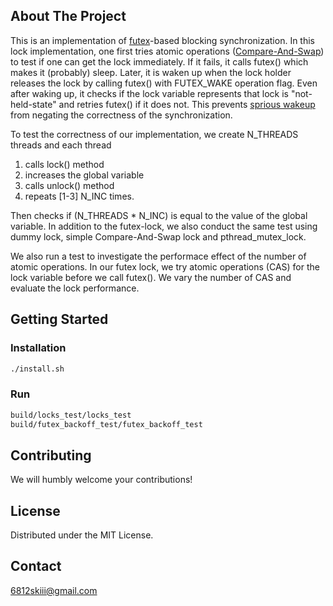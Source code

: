 
<!-- ABOUT THE PROJECT -->
## About The Project

This is an implementation of [futex](https://man7.org/linux/man-pages/man2/futex.2.html)-based blocking synchronization. In this lock implementation, one first tries
atomic operations ([Compare-And-Swap](https://en.wikipedia.org/wiki/Compare-and-swap)) to test if one can get the lock immediately. If it fails, it calls futex() which makes it (probably) sleep. Later, it is waken up when
the lock holder releases the lock by calling futex() with FUTEX_WAKE operation flag. Even after waking up, it checks if the lock variable represents that lock is "not-held-state" and 
retries futex() if it does not. This prevents [sprious wakeup](https://en.wikipedia.org/wiki/Spurious_wakeup) from negating the correctness of the synchronization.

To test the correctness of our implementation, we create N_THREADS threads and each thread 

1. calls lock() method
2. increases the global variable 
3. calls unlock() method
4. repeats \[1-3\] N_INC times.

Then checks if (N_THREADS * N_INC) is equal to the value of the global variable.
In addition to the futex-lock, we also conduct the same test using dummy lock, simple Compare-And-Swap lock and pthread_mutex_lock.

We also run a test to investigate the performace effect of the number of atomic operations. In our futex lock, we try atomic operations (CAS) for the lock variable before we call futex(). We vary the number of CAS and evaluate the lock performance.


## Getting Started
### Installation
```sh
./install.sh
```
### Run
```sh
build/locks_test/locks_test
build/futex_backoff_test/futex_backoff_test
```

<!-- CONTRIBUTING -->
## Contributing

We will humbly welcome your contributions!




## License

Distributed under the MIT License.



<!-- CONTACT -->
## Contact
6812skiii@gmail.com





